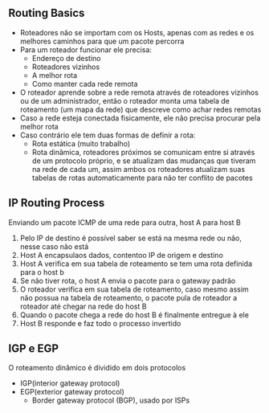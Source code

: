 ## Routing Basics
- Roteadores não se importam com os Hosts, apenas com as redes e os melhores caminhos para que um pacote percorra
- Para um roteador funcionar ele precisa:
	- Endereço de destino
	- Roteadores vizinhos
	- A melhor rota
	- Como manter cada rede remota
- O roteador aprende sobre a rede remota através de roteadores vizinhos ou de um administrador, então o roteador monta uma tabela de roteamento (um mapa da rede) que descreve como achar redes remotas
- Caso a rede esteja conectada fisicamente, ele não precisa procurar pela melhor rota
- Caso contrário ele tem duas formas de definir a rota:
	- Rota estática (muito trabalho)
	- Rota dinâmica, roteadores próximos se comunicam entre si através de um protocolo próprio, e se atualizam das mudanças que tiveram na rede de cada um, assim ambos os roteadores atualizam suas tabelas de rotas automaticamente para não ter conflito de pacotes
## IP Routing Process
Enviando um pacote ICMP de uma rede para outra, host A para host B
1. Pelo IP de destino é possível saber se está na mesma rede ou não, nesse caso não está
2. Host A encapsulaos dados, contentoo IP de origem e destino
3. Host A verifica em sua tabela de roteamento se tem uma rota definida para o host b
4. Se não tiver rota, o host A envia o pacote para o gateway padrão
5. O roteador verifica em sua tabela de roteamento, caso mesmo assim não possua na tabela de roteamento, o pacote pula de roteador a roteador até chegar na rede do host B
6. Quando o pacote chega a rede do host B é finalmente entregue à ele
7. Host B responde e faz todo o processo invertido
## IGP e EGP
O roteamento dinâmico é dividido em dois protocolos
- IGP(interior gateway protocol)
- EGP(exterior gateway protocol)
	- Border gateway protocol (BGP), usado por ISPs
	